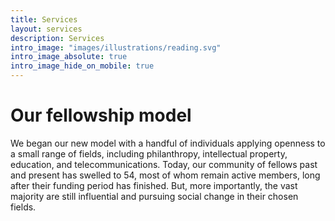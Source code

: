 ```yaml
---
title: Services
layout: services
description: Services
intro_image: "images/illustrations/reading.svg"
intro_image_absolute: true
intro_image_hide_on_mobile: true
---
```


# Our fellowship model

We began our new model with a handful of individuals applying openness to a small range of fields, including philanthropy, intellectual property, education, and telecommunications. Today, our community of fellows past and present has swelled to 54, most of whom remain active members, long after their funding period has finished. But, more importantly, the vast majority are still influential and pursuing social change in their chosen fields. 